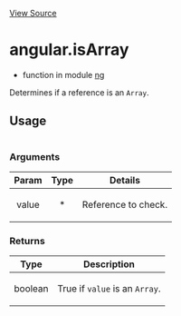 

[View Source](http://github.com///tree/master/#L585)



# angular.isArray



* function in module [ng](api/ng)






Determines if a reference is an `Array`.







  

## Usage

```jsangular.isArray();)
```




### Arguments

| Param | Type | Details |
| :--: | :--: | :--: |
| value | * | <p>Reference to check.</p>  |

### Returns

| Type | Description |
| :--: | :--: |
| boolean | <p>True if <code>value</code> is an <code>Array</code>.</p>  |








